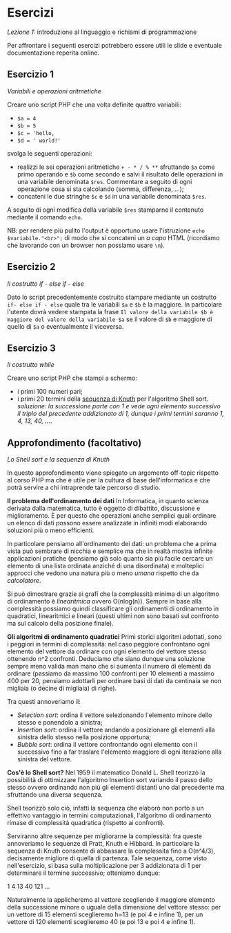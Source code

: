 Esercizi
===
_Lezione 1:_ introduzione al linguaggio e richiami di programmazione

Per affrontare i seguenti esercizi potrebbero essere utili le slide e eventuale documentazione reperita online.


## Esercizio 1
_Variabili e operazioni aritmetiche_

Creare uno script PHP che una volta definite quattro variabili:

- `$a = 4`
- `$b = 5`
- `$c = 'hello,`
- `$d = ' world!'`

svolga le seguenti operazioni:

- realizzi le sei operazioni aritmetiche `+ - * / % **` sfruttando `$a` come primo operando e `$b` come secondo e salvi il risultato delle operazioni in una variabile denominata `$res`. Commentare a seguito di ogni operazione cosa si sta calcolando (somma, differenza, ...);
- concateni le due stringhe `$c` e `$d` in una variabile denominata `$res`.

A seguito di ogni modifica della variabile `$res` stamparne il contenuto mediante il comando `echo`.

NB: per rendere più pulito l'output è opportuno usare l'istruzione `echo $variabile."<br>";` di modo che si concateni un _a capo_ HTML (ricordiamo che lavorando con un browser non possiamo usare `\n`).

## Esercizio 2
_Il costrutto if - else if - else_

Dato lo script precedentemente costruito stampare mediante un costrutto `if- else if - else` quale tra le variabili `$a` e `$b` è la maggiore. In particolare l'utente dovrà vedere stampata la frase `Il valore della variabile $b è maggiore del valore della variabile $a` se il valore di `$b` e maggiore di quello di `$a` o eventualmente il viceversa.

## Esercizio 3
_Il costrutto while_

Creare uno script PHP che stampi a schermo:

- i primi 100 numeri pari;
- i primi 20 termini della [sequenza di Knuth](https://it.wikipedia.org/wiki/Shell_sort#Analisi) per l'algoritmo Shell sort. _soluzione: la successione parte con 1 e vede ogni elemento successivo il triplo del precedente addizionato di 1, dunque i primi termini saranno 1, 4, 13, 40, ..._.

## Approfondimento (facoltativo)
_Lo Shell sort e la sequenza di Knuth_

In questo approfondimento viene spiegato un argomento off-topic rispetto al corso PHP ma che è utile per la cultura di base dell'informatica e che potrà servire a chi intraprende tale percorso di studio.

__Il problema dell'ordinamento dei dati__
In Informatica, in quanto scienza derivata dalla matematica, tutto è oggetto di dibattito, discussione e miglioramento. È per questo che operazioni anche semplici quali ordinare un elenco di dati possono essere analizzate in infiniti modi elaborando soluzioni più o meno efficienti.

In particolare pensiamo all'ordinamento dei dati: un problema che a prima vista può sembrare di nicchia e semplice ma che in realtà mostra infinite applicazioni pratiche (pensiamo già solo quanto sia più facile cercare un elemento di una lista ordinata anziché di una disordinata) e molteplici approcci che vedono una natura più o meno _umana_ rispetto che da _calcolatore_.

Si può dimostrare grazie ai grafi che la complessità minima di un algoritmo di ordinamento è _linearitmica_ ovvero O(nlog(n)). Sempre in base alla complessità possiamo quindi classificare gli ordinamenti di ordinamento in quadratici, linearitmici e lineari (questi ultimi non sono basati sul confronto ma sul calcolo della posizione finale).

__Gli algoritmi di ordinamento quadratici__
Primi storici algoritmi adottati, sono i peggiori in termini di complessità: nel caso peggiore confrontano ogni elemento del vettore da ordinare con ogni elemento del vettore stesso ottenendo n^2 confronti. Deduciamo che siano dunque una soluzione sempre meno valida man mano che si aumenta il numero di elementi da ordinare (passiamo da massimo 100 confronti per 10 elementi a massimo 400 per 20, pensiamo adottarli per ordinare basi di dati da centinaia se non migliaia (o decine di migliaia) di righe).

Tra questi annoveriamo il:

- _Selection sort_: ordina il vettore selezionando l'elemento minore dello stesso e ponendolo a sinistra;
- _Insertion sort_: ordina il vettore andando a posizionare gli elementi alla sinistra dello stesso nella posizione opportuna;
- _Bubble sort_: ordina il vettore confrontando ogni elemento con il successivo fino a far traslare l'elemento maggiore di ogni iterazione alla sinistra del vettore.

__Cos'è lo Shell sort?__
Nel 1959 il matematico Donald L. Shell teorizzò la possibilità di ottimizzare l'algoritmo Insertion sort variando il passo dello stesso ovvero ordinando non più gli elementi distanti uno dal precedente ma sfruttando una diversa sequenza.

Shell teorizzò solo ciò, infatti la sequenza che elaborò non portò a un effettivo vantaggio in termini computazionali, l'algoritmo di ordinamento rimase di complessità quadratica (rispetto ai confronti).

Serviranno altre sequenze per migliorarne la complessità: fra queste annoveriamo le sequenze di Pratt, Knuth e Hibbard. In particolare la sequenza di Knuth consente di abbassare la complessita fino a O(n^4/3), decisamente migliore di quella di partenza.
Tale sequenza, come visto nell'esercizio, si basa sulla moltiplicazione per 3 addizionata di 1 per determinare il termine successivo; otteniamo dunque:

1 4 13 40 121 ...

Naturalmente la applicheremo al vettore scegliendo il maggiore elemento della successione minore o uguale della dimensione del vettore stesso: per un vettore di 15 elementi sceglieremo h=13 (e poi 4 e infine 1), per un vettore di 120 elementi sceglieremo 40 (e poi 13 e poi 4 e infine 1).
